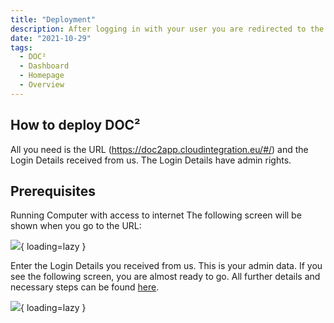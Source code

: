 ```yaml
---
title: "Deployment"
description: After logging in with your user you are redirected to the DASHBOARD homepage of DOC². This is the main page and overview where you can capture, work, and manage the imported documents.
date: "2021-10-29"
tags:
  - DOC²
  - Dashboard
  - Homepage
  - Overview
---
```


## How to deploy DOC²

All you need is the URL (https://doc2app.cloudintegration.eu/#/) and the Login Details received from us.
The Login Details have admin rights.

## Prerequisites

Running Computer with access to internet
The following screen will be shown when you go to the URL:

![](/_images/doc2/DOC²-LogIn-1024x640.png){ loading=lazy }

Enter the Login Details you received from us. This is your admin data.
If you see the following screen, you are almost ready to go. All further details and necessary steps can be found [here](https://docs.polydocs.io/doc2/document-validation/).

![](/_images/doc2/DOC²-Dashboard-1024x640.png){ loading=lazy }
